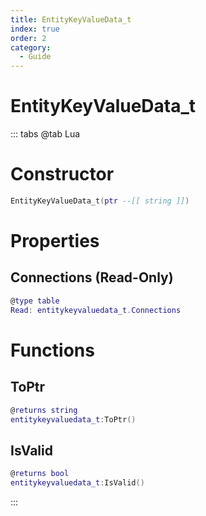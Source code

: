 ```yaml
---
title: EntityKeyValueData_t
index: true
order: 2
category:
  - Guide
---
```


# EntityKeyValueData_t

::: tabs
@tab Lua
# Constructor
```lua
EntityKeyValueData_t(ptr --[[ string ]])
```
# Properties
## Connections (Read-Only)
```lua
@type table
Read: entitykeyvaluedata_t.Connections
```
# Functions
## ToPtr
```lua
@returns string
entitykeyvaluedata_t:ToPtr()
```
## IsValid
```lua
@returns bool
entitykeyvaluedata_t:IsValid()
```

:::